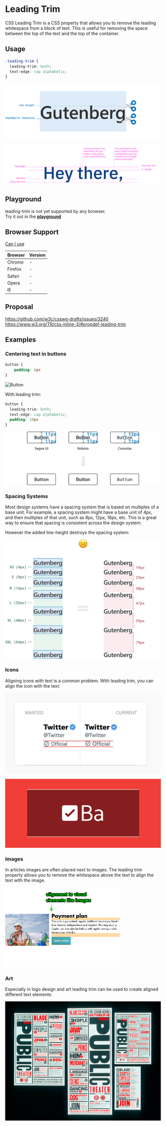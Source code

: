 # Leading Trim

CSS Leading Trim is a CSS property that allows you to remove the leading whitespace from a block of text. This is useful for removing the space between the top of the text and the top of the container.

## Usage

```css
.leading-trim {
  leading-trim: both;
  text-edge: cap alphabetic;
}
```

[![Animation cutting of both edges from a text](intro.webp)](https://medium.com/microsoft-design/leading-trim-the-future-of-digital-typesetting-d082d84b202)

[![example for ascender and cap height](ascender.png)](https://en.99designs.it/blog/tips/typography-design/)

## Playground

leading-trim is not yet supported by any browser.  
Try it out in the **[playground](https://leading-trim.vercel.app/?c=FwJw9mAuAEDeBQ1oFpkA8DOxoBYAOaA3IisltABwHFKoC22AjAGzXwC+88AdAO4gBDPHgCmIOCSR0BaZLwCWAE0gALJhQAMbJEgBGYEIrHIANiIBmkbACYC0DGBNLoukwIDGAaxo68AxYryAHYA5qYWVrjaOtIgIcHI+pCQYAzQAG4CIAAU9ACUxJzwKowSOtBm-sFhkCDyaUkqPkjujgbYcbrZ1gCsPQA0lIyDGgWS0LHxQdgazRNZU4lQKWmZOfmFXHhlOpWBoci19diNc5PBM5tcugCuyWBBO34B1TZ2+EQc8Lf3jwB89j8jwQ5T21UOdQaUCa40CGDwbgAnthgk4giJEiYwF5CgAeAD0+L+uMC6Wg7jcGAwAF4AET8ISiEC0v7jXElVnlUEiKqhaC43TiInQI50Nn4jlsvCcrlIMEHUXQeQYaACew3EIhEQYSAiRTQdG8aAAYQAyqboHhwEzIIiRSoBDAzJAVTcVSARHQwOkRPbfSI0LU1fCPNUlY8RD6QHbzA8YA57Y7oLxfe4BI8vR7LR7Au5IAJXHadYizCKA5BuOLpfACaTWTWfikgjKkLiQ83xuUKfIvBMROL26yCY2Hn8gA)**

## Browser Support

[Can I use](https://caniuse.com/#feat=sr_leading-trim-text-edge)

| Browser | Version |
| ------- | ------- |
| Chrome  |    -    |
| Firefox |    -    |
| Safari  |    -    |
| Opera   |    -    |
| IE      |    -    |

## Proposal

https://github.com/w3c/csswg-drafts/issues/3240
https://www.w3.org/TR/css-inline-3/#propdef-leading-trim

## Examples

### Centering text in buttons

```css
button {
    padding: 6px
}
````

![Button](button.webp)

With leading trim:

```css
button {
  leading-trim: both;
  text-edge: cap alphabetic;
  padding: 10px
}
```

![Button with leading trim](button-leading-trim.webp)

### Spacing Systems

Most design systems have a spacing system that is based on multiples of a base unit. For example, a spacing system might have a base unit of 4px, and then multiples of that unit, such as 8px, 12px, 16px, etc. This is a great way to ensure that spacing is consistent across the design system.

However the added line-height destroys the spacing system:

![Spacing systems without leading trim](spacing-system.webp)

### Icons

Aligning icons with text is a common problem. With leading trim, you can align the icon with the text:

[![Icon](icon.jpeg)](https://github.com/w3c/csswg-drafts/issues/3240)

[![Icon with leading trim](icon2.png)](https://iamvdo.me/en/blog/css-font-metrics-line-height-and-vertical-align)



### Images

In articles images are often placed next to images. The leading trim property allows you to remove the whitespace above the text to align the text with the image.

![Image](image.png)

### Art

Especially in logo design and art leading trim can be used to create aligned different text elements:

![Art](art.jpg)